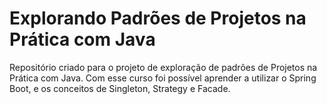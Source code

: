# Explorando Padrões de Projetos na Prática com Java

Repositório criado para o projeto de exploração de padrões de Projetos na Prática com Java. Com esse curso foi possível aprender a utilizar o Spring Boot, e os conceitos de Singleton, Strategy e Facade.
